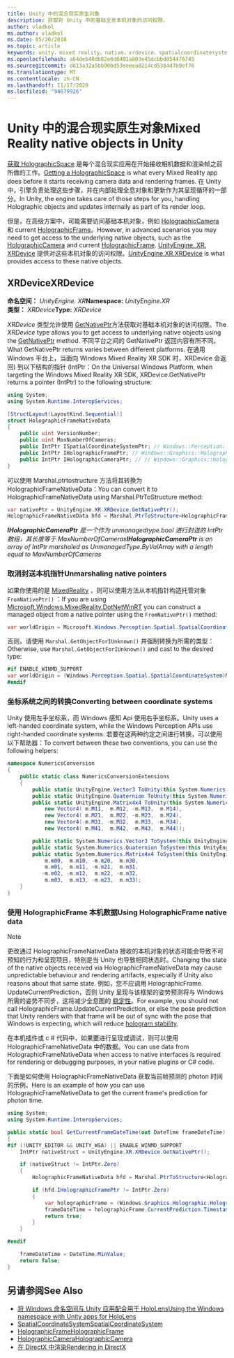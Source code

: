 ```yaml
---
title: Unity 中的混合现实原生对象
description: 获取对 Unity 中的基础全息本机对象的访问权限。
author: vladkol
ms.author: vladkol
ms.date: 05/20/2018
ms.topic: article
keywords: unity，mixed reality，native，xrdevice，spatialcoordinatesystem，holographicframe，holographiccamera，ispatialcoordinatesystem，iholographicframe，iholographiccamera，getnativeptr，mixed reality 耳机，windows mixed reality 耳机，虚拟现实耳机
ms.openlocfilehash: a64deb46db82e6d0401a803e45dcbbd854476745
ms.sourcegitcommit: dd13a32a5bb90bd53eeeea8214cd5384d7b9ef76
ms.translationtype: MT
ms.contentlocale: zh-CN
ms.lasthandoff: 11/17/2020
ms.locfileid: "94679926"
---
```

# <a name="mixed-reality-native-objects-in-unity"></a><span data-ttu-id="6c5eb-104">Unity 中的混合现实原生对象</span><span class="sxs-lookup"><span data-stu-id="6c5eb-104">Mixed Reality native objects in Unity</span></span>

<span data-ttu-id="6c5eb-105">[获取 HolographicSpace](../native/getting-a-holographicspace.md) 是每个混合现实应用在开始接收相机数据和渲染帧之前所做的工作。</span><span class="sxs-lookup"><span data-stu-id="6c5eb-105">[Getting a HolographicSpace](../native/getting-a-holographicspace.md) is what every Mixed Reality app does before it starts receiving camera data and rendering frames.</span></span> <span data-ttu-id="6c5eb-106">在 Unity 中，引擎负责处理这些步骤，并在内部处理全息对象和更新作为其呈现循环的一部分。</span><span class="sxs-lookup"><span data-stu-id="6c5eb-106">In Unity, the engine takes care of those steps for you, handling Holographic objects and updates internally as part of its render loop.</span></span>

<span data-ttu-id="6c5eb-107">但是，在高级方案中，可能需要访问基础本机对象，例如 <a href="https://docs.microsoft.com/uwp/api/windows.graphics.holographic.holographiccamera" target="_blank">HolographicCamera</a> 和 current <a href="https://docs.microsoft.com/uwp/api/windows.graphics.holographic.holographicframe" target="_blank">HolographicFrame</a>。</span><span class="sxs-lookup"><span data-stu-id="6c5eb-107">However, in advanced scenarios you may need to get access to the underlying native objects, such as the <a href="https://docs.microsoft.com/uwp/api/windows.graphics.holographic.holographiccamera" target="_blank">HolographicCamera</a> and current <a href="https://docs.microsoft.com/uwp/api/windows.graphics.holographic.holographicframe" target="_blank">HolographicFrame</a>.</span></span> <span data-ttu-id="6c5eb-108"><a href="https://docs.unity3d.com/ScriptReference/XR.XRDevice.html" target="_blank">UnityEngine. XR. XRDevice</a> 提供对这些本机对象的访问权限。</span><span class="sxs-lookup"><span data-stu-id="6c5eb-108"><a href="https://docs.unity3d.com/ScriptReference/XR.XRDevice.html" target="_blank">UnityEngine.XR.XRDevice</a> is what provides access to these native objects.</span></span>

## <a name="xrdevice"></a><span data-ttu-id="6c5eb-109">XRDevice</span><span class="sxs-lookup"><span data-stu-id="6c5eb-109">XRDevice</span></span> 

<span data-ttu-id="6c5eb-110">**命名空间：** *UnityEngine. XR*</span><span class="sxs-lookup"><span data-stu-id="6c5eb-110">**Namespace:** *UnityEngine.XR*</span></span><br>
<span data-ttu-id="6c5eb-111">**类型：** *XRDevice*</span><span class="sxs-lookup"><span data-stu-id="6c5eb-111">**Type:** *XRDevice*</span></span>

<span data-ttu-id="6c5eb-112">*XRDevice* 类型允许使用 <a href="https://docs.unity3d.com/ScriptReference/XR.XRDevice.GetNativePtr.html" target="_blank">GetNativePtr</a>方法获取对基础本机对象的访问权限。</span><span class="sxs-lookup"><span data-stu-id="6c5eb-112">The *XRDevice* type allows you to get access to underlying native objects using the <a href="https://docs.unity3d.com/ScriptReference/XR.XRDevice.GetNativePtr.html" target="_blank">GetNativePtr</a> method.</span></span> <span data-ttu-id="6c5eb-113">不同平台之间的 GetNativePtr 返回内容有所不同。</span><span class="sxs-lookup"><span data-stu-id="6c5eb-113">What GetNativePtr returns varies between different platforms.</span></span> <span data-ttu-id="6c5eb-114">在通用 Windows 平台上，当面向 Windows Mixed Reality XR SDK 时，XRDevice 会返回) 到以下结构的指针 (IntPtr：</span><span class="sxs-lookup"><span data-stu-id="6c5eb-114">On the Universal Windows Platform, when targeting the Windows Mixed Reality XR SDK, XRDevice.GetNativePtr returns a pointer (IntPtr) to the following structure:</span></span> 

```cs
using System;
using System.Runtime.InteropServices;

[StructLayout(LayoutKind.Sequential)]
struct HolographicFrameNativeData
{
    public uint VersionNumber;
    public uint MaxNumberOfCameras;
    public IntPtr ISpatialCoordinateSystemPtr; // Windows::Perception::Spatial::ISpatialCoordinateSystem
    public IntPtr IHolographicFramePtr; // Windows::Graphics::Holographic::IHolographicFrame 
    public IntPtr IHolographicCameraPtr; // // Windows::Graphics::Holographic::IHolographicCamera
}
```
<span data-ttu-id="6c5eb-115">可以使用 Marshal.ptrtostructure 方法将其转换为 HolographicFrameNativeData：</span><span class="sxs-lookup"><span data-stu-id="6c5eb-115">You can convert it to HolographicFrameNativeData using Marshal.PtrToStructure method:</span></span>
```cs
var nativePtr = UnityEngine.XR.XRDevice.GetNativePtr();
HolographicFrameNativeData hfd = Marshal.PtrToStructure<HolographicFrameNativeData>(nativePtr);
```
<span data-ttu-id="6c5eb-116">***IHolographicCameraPtr** 是一个作为 unmanagedtype.bool 进行封送的 IntPtr 数组，其长度等于 MaxNumberOfCameras*</span><span class="sxs-lookup"><span data-stu-id="6c5eb-116">***IHolographicCameraPtr** is an array of IntPtr marshaled as UnmanagedType.ByValArray with a length equal to MaxNumberOfCameras*</span></span> 

### <a name="unmarshaling-native-pointers"></a><span data-ttu-id="6c5eb-117">取消封送本机指针</span><span class="sxs-lookup"><span data-stu-id="6c5eb-117">Unmarshaling native pointers</span></span>

<span data-ttu-id="6c5eb-118">如果你使用的是 [MixedReality](https://www.nuget.org/packages/Microsoft.Windows.MixedReality.DotNetWinRT) ，则可以使用方法从本机指针构造托管对象 `FromNativePtr()` ：</span><span class="sxs-lookup"><span data-stu-id="6c5eb-118">If you are using [Microsoft.Windows.MixedReality.DotNetWinRT](https://www.nuget.org/packages/Microsoft.Windows.MixedReality.DotNetWinRT) you can construct a managed object from a native pointer using the `FromNativePtr()` method:</span></span>

```cs
var worldOrigin = Microsoft.Windows.Perception.Spatial.SpatialCoordinateSystem.FromNativePtr(hfd.ISpatialCoordinateSystemPtr);
```

<span data-ttu-id="6c5eb-119">否则，请使用 `Marshal.GetObjectForIUnknown()` 并强制转换为所需的类型：</span><span class="sxs-lookup"><span data-stu-id="6c5eb-119">Otherwise, use `Marshal.GetObjectForIUnknown()` and cast to the desired type:</span></span>

```cs
#if ENABLE_WINMD_SUPPORT
var worldOrigin = (Windows.Perception.Spatial.SpatialCoordinateSystem)Marshal.GetObjectForIUnknown(hfd.ISpatialCoordinateSystemPtr);
#endif
```

### <a name="converting-between-coordinate-systems"></a><span data-ttu-id="6c5eb-120">坐标系统之间的转换</span><span class="sxs-lookup"><span data-stu-id="6c5eb-120">Converting between coordinate systems</span></span>

<span data-ttu-id="6c5eb-121">Unity 使用左手坐标系，而 Windows 感知 Api 使用右手坐标系。</span><span class="sxs-lookup"><span data-stu-id="6c5eb-121">Unity uses a left-handed coordinate system, while the Windows Perception APIs use right-handed coordinate systems.</span></span> <span data-ttu-id="6c5eb-122">若要在这两种约定之间进行转换，可以使用以下帮助器：</span><span class="sxs-lookup"><span data-stu-id="6c5eb-122">To convert between these two conventions, you can use the following helpers:</span></span>

```cs
namespace NumericsConversion
{
    public static class NumericsConversionExtensions
    {
        public static UnityEngine.Vector3 ToUnity(this System.Numerics.Vector3 v) => new UnityEngine.Vector3(v.X, v.Y, -v.Z);
        public static UnityEngine.Quaternion ToUnity(this System.Numerics.Quaternion q) => new UnityEngine.Quaternion(-q.X, -q.Y, q.Z, q.W);
        public static UnityEngine.Matrix4x4 ToUnity(this System.Numerics.Matrix4x4 m) => new UnityEngine.Matrix4x4(
            new Vector4( m.M11,  m.M12, -m.M13,  m.M14),
            new Vector4( m.M21,  m.M22, -m.M23,  m.M24),
            new Vector4(-m.M31, -m.M32,  m.M33, -m.M34),
            new Vector4( m.M41,  m.M42, -m.M43,  m.M44));

        public static System.Numerics.Vector3 ToSystem(this UnityEngine.Vector3 v) => new System.Numerics.Vector3(v.x, v.y, -v.z);
        public static System.Numerics.Quaternion ToSystem(this UnityEngine.Quaternion q) => new System.Numerics.Quaternion(-q.x, -q.y, q.z, q.w);
        public static System.Numerics.Matrix4x4 ToSystem(this UnityEngine.Matrix4x4 m) => new System.Numerics.Matrix4x4(
            m.m00,  m.m10, -m.m20,  m.m30,
            m.m01,  m.m11, -m.m21,  m.m31,
           -m.m02, -m.m12,  m.m22, -m.m32,
            m.m03,  m.m13, -m.m23,  m.m33);
    }
}
```

### <a name="using-holographicframe-native-data"></a><span data-ttu-id="6c5eb-123">使用 HolographicFrame 本机数据</span><span class="sxs-lookup"><span data-stu-id="6c5eb-123">Using HolographicFrame native data</span></span>

> [!NOTE]
> <span data-ttu-id="6c5eb-124">更改通过 HolographicFrameNativeData 接收的本机对象的状态可能会导致不可预知的行为和呈现项目，特别是当 Unity 也导致相同状态时。</span><span class="sxs-lookup"><span data-stu-id="6c5eb-124">Changing the state of the native objects received via HolographicFrameNativeData may cause unpredictable behaviour and rendering artifacts, especially if Unity also reasons about that same state.</span></span>  <span data-ttu-id="6c5eb-125">例如，您不应调用 HolographicFrame. UpdateCurrentPrediction，否则 Unity 呈现与该框架的姿势预测将与 Windows 所需的姿势不同步，这将减少全息图的 [稳定性](../platform-capabilities-and-apis/hologram-stability.md)。</span><span class="sxs-lookup"><span data-stu-id="6c5eb-125">For example, you should not call HolographicFrame.UpdateCurrentPrediction, or else the pose prediction that Unity renders with that frame will be out of sync with the pose that Windows is expecting, which will reduce [hologram stability](../platform-capabilities-and-apis/hologram-stability.md).</span></span>

<span data-ttu-id="6c5eb-126">在本机插件或 c # 代码中，如果要进行呈现或调试，则可以使用 HolographicFrameNativeData 中的数据。</span><span class="sxs-lookup"><span data-stu-id="6c5eb-126">You can use data from HolographicFrameNativeData when access to native interfaces is required for rendering or debugging purposes, in your native plugins or C# code.</span></span> 

<span data-ttu-id="6c5eb-127">下面是如何使用 HolographicFrameNativeData 获取当前帧预测的 photon 时间的示例。</span><span class="sxs-lookup"><span data-stu-id="6c5eb-127">Here is an example of how you can use HolographicFrameNativeData to get the current frame's prediction for photon time.</span></span> 
```cs
using System;
using System.Runtime.InteropServices;

public static bool GetCurrentFrameDateTime(out DateTime frameDateTime)
{
#if (!UNITY_EDITOR && UNITY_WSA) || ENABLE_WINMD_SUPPORT
    IntPtr nativeStruct = UnityEngine.XR.XRDevice.GetNativePtr();

    if (nativeStruct != IntPtr.Zero)
    {
        HolographicFrameNativeData hfd = Marshal.PtrToStructure<HolographicFrameNativeData>(nativeStruct);

        if (hfd.IHolographicFramePtr != IntPtr.Zero)
        {
            var holographicFrame = (Windows.Graphics.Holographic.HolographicFrame)Marshal.GetObjectForIUnknown(hfd.IHolographicFramePtr);
            frameDateTime = holographicFrame.CurrentPrediction.Timestamp.TargetTime.DateTime;
            return true;
        }
    }

#endif

    frameDateTime = DateTime.MinValue;
    return false;
}

```

## <a name="see-also"></a><span data-ttu-id="6c5eb-128">另请参阅</span><span class="sxs-lookup"><span data-stu-id="6c5eb-128">See Also</span></span>
* [<span data-ttu-id="6c5eb-129">将 Windows 命名空间与 Unity 应用配合用于 HoloLens</span><span class="sxs-lookup"><span data-stu-id="6c5eb-129">Using the Windows namespace with Unity apps for HoloLens</span></span>](using-the-windows-namespace-with-unity-apps-for-hololens.md)
* <span data-ttu-id="6c5eb-130"><a href="https://docs.microsoft.com/uwp/api/windows.perception.spatial.spatialcoordinatesystem" target="_blank">SpatialCoordinateSystem</a></span><span class="sxs-lookup"><span data-stu-id="6c5eb-130"><a href="https://docs.microsoft.com/uwp/api/windows.perception.spatial.spatialcoordinatesystem" target="_blank">SpatialCoordinateSystem</a></span></span>
* <span data-ttu-id="6c5eb-131"><a href="https://docs.microsoft.com/uwp/api/windows.graphics.holographic.holographicframe" target="_blank">HolographicFrame</a></span><span class="sxs-lookup"><span data-stu-id="6c5eb-131"><a href="https://docs.microsoft.com/uwp/api/windows.graphics.holographic.holographicframe" target="_blank">HolographicFrame</a></span></span>
* <span data-ttu-id="6c5eb-132"><a href="https://docs.microsoft.com/uwp/api/windows.graphics.holographic.holographiccamera" target="_blank">HolographicCamera</a></span><span class="sxs-lookup"><span data-stu-id="6c5eb-132"><a href="https://docs.microsoft.com/uwp/api/windows.graphics.holographic.holographiccamera" target="_blank">HolographicCamera</a></span></span>
* [<span data-ttu-id="6c5eb-133">在 DirectX 中渲染</span><span class="sxs-lookup"><span data-stu-id="6c5eb-133">Rendering in DirectX</span></span>](../native/rendering-in-directx.md)
